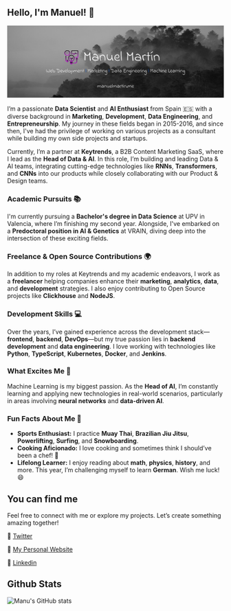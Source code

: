 ## Hello, I'm Manuel! :punch:

![Manuel Presentacion](./info.jpg)

I’m a passionate **Data Scientist** and **AI Enthusiast** from Spain 🇪🇸 with a diverse background in **Marketing**, **Development**, **Data Engineering**, and **Entrepreneurship**. My journey in these fields began in 2015-2016, and since then, I've had the privilege of working on various projects as a consultant while building my own side projects and startups.

Currently, I’m a partner at **Keytrends**, a B2B Content Marketing SaaS, where I lead as the **Head of Data & AI**. In this role, I’m building and leading Data & AI teams, integrating cutting-edge technologies like **RNNs**, **Transformers**, and **CNNs** into our products while closely collaborating with our Product & Design teams.

### Academic Pursuits 📚

I'm currently pursuing a **Bachelor's degree in Data Science** at UPV in Valencia, where I’m finishing my second year. Alongside, I've embarked on a **Predoctoral position in AI & Genetics** at VRAIN, diving deep into the intersection of these exciting fields.

### Freelance & Open Source Contributions 🌍

In addition to my roles at Keytrends and my academic endeavors, I work as a **freelancer** helping companies enhance their **marketing**, **analytics**, **data**, and **development** strategies. I also enjoy contributing to Open Source projects like **Clickhouse** and **NodeJS**.

### Development Skills 💻

Over the years, I’ve gained experience across the development stack—**frontend**, **backend**, **DevOps**—but my true passion lies in **backend development** and **data engineering**. I love working with technologies like **Python**, **TypeScript**, **Kubernetes**, **Docker**, and **Jenkins**.

### What Excites Me 🎯

Machine Learning is my biggest passion. As the **Head of AI**, I’m constantly learning and applying new technologies in real-world scenarios, particularly in areas involving **neural networks** and **data-driven AI**.

### Fun Facts About Me 🌟

- **Sports Enthusiast:** I practice **Muay Thai**, **Brazilian Jiu Jitsu**, **Powerlifting**, **Surfing**, and **Snowboarding**.
- **Cooking Aficionado:** I love cooking and sometimes think I should’ve been a chef! 🍳
- **Lifelong Learner:** I enjoy reading about **math**, **physics**, **history**, and more. This year, I’m challenging myself to learn  **German**. Wish me luck! 😄

## You can find me

Feel free to connect with me or explore my projects. Let’s create something amazing together!

:link: [Twitter](https://x.com/manu__martinm)

:link: [My Personal Website](https://www.manuelmartinm.com/)

:link: [Linkedin](https://www.linkedin.com/in/manumartinmorante/)

## Github Stats

![Manu's GitHub stats](https://github-readme-stats.vercel.app/api?username=manumartinm&show_icons=true&theme=nightowl)




